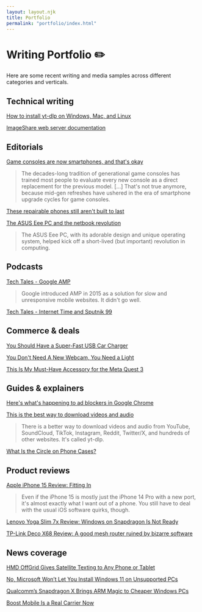 ```yaml
---
layout: layout.njk
title: Portfolio
permalink: "portfolio/index.html"
---
```


# Writing Portfolio ✏️

Here are some recent writing and media samples across different categories and verticals.

## Technical writing

[How to install yt-dlp on Windows, Mac, and Linux](https://www.spacebar.news/how-to-install-yt-dlp/)

[ImageShare web server documentation](https://github.com/corbindavenport/imageshare/blob/main/DEV.md)

## Editorials

[Game consoles are now smartphones, and that's okay](https://www.spacebar.news/consoles-are-now-smartphones/)

> The decades-long tradition of generational game consoles has trained most people to evaluate every new console as a direct replacement for the previous model. [...] That's not true anymore, because mid-gen refreshes have ushered in the era of smartphone upgrade cycles for game consoles.

[These repairable phones still aren't built to last](https://www.spacebar.news/repairable-phones-problem/)

[The ASUS Eee PC and the netbook revolution](https://www.spacebar.news/the-asus-eee-pc-and-the-netbook-revolution/)

> The ASUS Eee PC, with its adorable design and unique operating system, helped kick off a short-lived (but important) revolution in computing.

## Podcasts

[Tech Tales - Google AMP](https://soundcloud.com/techtalespodcast/google-amp)

> Google introduced AMP in 2015 as a solution for slow and unresponsive mobile websites. It didn't go well.

[Tech Tales - Internet Time and Sputnik 99](https://soundcloud.com/techtalespodcast/internet-time-sputnik-99)

## Commerce & deals

[You Should Have a Super-Fast USB Car Charger](https://www.howtogeek.com/get-a-super-fast-usb-car-charger/)

[You Don't Need A New Webcam, You Need a Light](https://www.howtogeek.com/you-dont-need-a-new-webcam-you-need-a-light/)

[This Is My Must-Have Accessory for the Meta Quest 3](https://www.howtogeek.com/meta-quest-3-must-have-accessory/)

## Guides & explainers

[Here's what's happening to ad blockers in Google Chrome](https://www.spacebar.news/p/chrome-ad-blocking-manifest-v3-ublock-origin)

[This is the best way to download videos and audio](https://www.spacebar.news/yt-dlp-best-way-to-download-videos-audio/)

> There is a better way to download videos and audio from YouTube, SoundCloud, TikTok, Instagram, Reddit, Twitter/X, and hundreds of other websites. It's called yt-dlp.

[What Is the Circle on Phone Cases?](https://www.howtogeek.com/what-is-the-circle-on-phone-cases/)

## Product reviews

[Apple iPhone 15 Review: Fitting In](https://www.howtogeek.com/apple-iphone-15-review/)

> Even if the iPhone 15 is mostly just the iPhone 14 Pro with a new port, it's almost exactly what I want out of a phone. You still have to deal with the usual iOS software quirks, though.

[Lenovo Yoga Slim 7x Review: Windows on Snapdragon Is Not Ready](https://www.howtogeek.com/lenovo-yoga-slim-7x-review/)

[TP-Link Deco X68 Review: A good mesh router ruined by bizarre software](https://www.xda-developers.com/tp-link-deco-x68-review/)

## News coverage

[HMD OffGrid Gives Satellite Texting to Any Phone or Tablet](https://www.howtogeek.com/hmd-offgrid-gives-satellite-texting-to-any-phone/)

[No, Microsoft Won’t Let You Install Windows 11 on Unsupported PCs](https://www.howtogeek.com/windows-11-unsupported-pc-false-reports/)

[Qualcomm’s Snapdragon X Brings ARM Magic to Cheaper Windows PCs](https://www.howtogeek.com/qualcomm-snapdragon-x-chip/)

[Boost Mobile Is a Real Carrier Now](https://www.howtogeek.com/boost-mobile-real-carrier/)